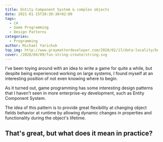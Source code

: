```yaml
---
title: Entity Component System & complex objects
date: 2021-01-15T20:39:38+02:00
tags:
  - C#
  - Game Programming
  - Design Patterns
categories:
  - Programming
author: Michael Yarichuk
top_img: http://www.graymatterdeveloper.com/2020/02/17/data-locality/benchmarkdotnet.png
cover: /2020/04/09/fun-string-create/string.svg
---
```


I've been toying around with an idea to write a game for quite a while, but despite being experienced working on large systems, I found myself at an interesting position of not even knowing where to begin.  
  
As it turned out, game programming has some interesting design patterns that I haven't seen in more enterprise-ey development, such as Entity Component System.

The idea of this pattern is to provide great flexibility at changing object fields behavior at runtime by allowing dynamic changes in properties and functionality during the object's lifetime.

## That's great, but what does it mean in practice?

